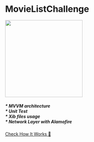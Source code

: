 # MovieListChallenge
 
<img src="https://media.giphy.com/media/6GveO2Zrff3DlvJkhB/giphy.gif" width="250">

##### * MVVM architecture <br/> * Unit Test <br/> * Xib files usage <br/> * Network Layer with Alamofire 

 [Check How It Works 🥳](https://media.giphy.com/media/6GveO2Zrff3DlvJkhB/giphy.gif) 
